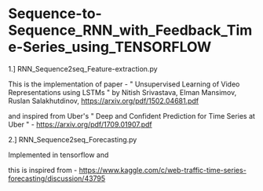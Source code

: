 # Sequence-to-Sequence_RNN_with_Feedback_Time-Series_using_TENSORFLOW


1.] RNN_Sequence2seq_Feature-extraction.py

This is the implementation of paper -
" Unsupervised Learning of Video Representations using LSTMs " by Nitish Srivastava, Elman Mansimov, Ruslan Salakhutdinov,
https://arxiv.org/pdf/1502.04681.pdf 

and inspired from Uber's " Deep and Confident Prediction for Time Series at Uber " - https://arxiv.org/pdf/1709.01907.pdf


2.] RNN_Sequence2seq_Forecasting.py

Implemented in tensorflow and 

this is inspired from - https://www.kaggle.com/c/web-traffic-time-series-forecasting/discussion/43795







